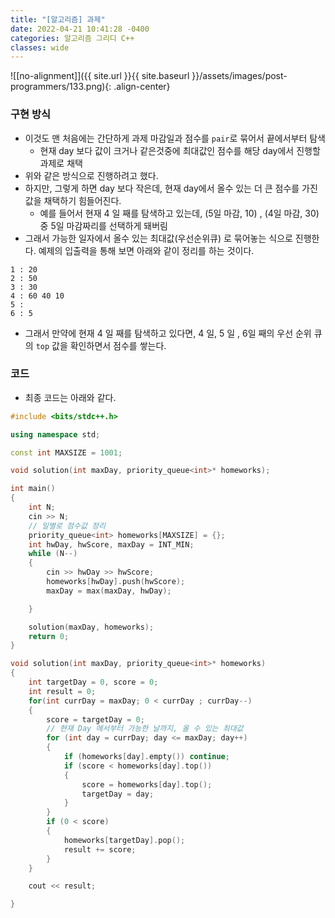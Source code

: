 ```yaml
---
title: "[알고리즘] 과제"
date: 2022-04-21 10:41:28 -0400
categories: 알고리즘 그리디 C++
classes: wide
---
```


![[no-alignment]]({{ site.url }}{{ site.baseurl }}/assets/images/post-programmers/133.png){: .align-center}


### 구현 방식

- 이것도 맨 처음에는 간단하게 과제 마감일과 점수를 `pair`로 묶어서 끝에서부터 탐색
    - 현재 day 보다 값이 크거나 같은것중에 최대값인 점수를 해당 day에서 진행할 과제로 채택
- 위와 같은 방식으로 진행하려고 했다.
- 하지만, 그렇게 하면 day 보다 작은데, 현재 day에서 올수 있는 더 큰 점수를 가진 값을 채택하기 힘들어진다.
    - 예를 들어서 현재 4 일 째를 탐색하고 있는데, (5일 마감, 10) , (4일 마감, 30) 중 5일 마감짜리를 선택하게 돼버림
- 그래서 가능한 일자에서 올수 있는 최대값(우선순위큐) 로 묶어놓는 식으로 진행한다. 예제의 입출력을 통해 보면 아래와 같이 정리를 하는 것이다.
  
```
1 : 20
2 : 50
3 : 30
4 : 60 40 10
5 : 
6 : 5
```

- 그래서 만약에 현재 4 일 째를 탐색하고 있다면, 4 일, 5 일 , 6일 째의 우선 순위 큐의 `top` 값을 확인하면서 점수를 쌓는다.


### 코드

- 최종 코드는 아래와 같다.


```cpp
#include <bits/stdc++.h>

using namespace std;

const int MAXSIZE = 1001;

void solution(int maxDay, priority_queue<int>* homeworks);

int main()
{
	int N;
	cin >> N;
	// 일별로 점수값 정리
	priority_queue<int> homeworks[MAXSIZE] = {};
	int hwDay, hwScore, maxDay = INT_MIN;
	while (N--)
	{
		cin >> hwDay >> hwScore;
		homeworks[hwDay].push(hwScore);
		maxDay = max(maxDay, hwDay);

	}

	solution(maxDay, homeworks);
	return 0;
}

void solution(int maxDay, priority_queue<int>* homeworks)
{
	int targetDay = 0, score = 0;
	int result = 0;
	for(int currDay = maxDay; 0 < currDay ; currDay--)
	{
		score = targetDay = 0;
		// 현재 Day 에서부터 가능한 날까지, 올 수 있는 최대값 
		for (int day = currDay; day <= maxDay; day++)
		{
			if (homeworks[day].empty()) continue;
			if (score < homeworks[day].top())
			{
				score = homeworks[day].top();
				targetDay = day;
			}
		}
		if (0 < score)
		{
			homeworks[targetDay].pop();
			result += score;
		}
	}

	cout << result;

}

```
